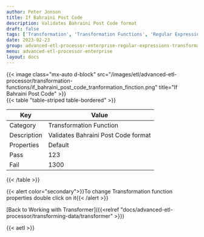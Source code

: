 ```yaml
---
author: Peter Jonson
title: If Bahraini Post Code
description: Validates Bahraini Post Code format
draft: false
tags: ['Transformation', 'Transformation Functions', 'Regular Expressions']
date: 2023-02-23
group: advanced-etl-processor-enterprise-regular-expressions-transformation
menu: advanced-etl-processor-enterprise
layout: docs
---
```


{{< image class="mx-auto d-block"  src="/images/etl/advanced-etl-processor/transformation-functions/if_bahraini_post_code_tranformation_finction.png" title="If Bahraini Post Code" >}}
\
{{< table "table-striped table-bordered" >}}

| Key         | Value                               |
| ----------- | ----------------------------------- |
| Category    | Transformation Function             |
| Description | Validates Bahraini Post Code format |
| Properties  | Default                             |
| Pass        | 123                                 |
| Fail        | 1300                                |

{{< /table >}}

{{< alert color="secondary">}}To change Transformation function properties double click on it{{< /alert >}}

[Back to Working with Transformer]({{<relref "docs/advanced-etl-processor/transforming-data/transformer" >}})

{{< aetl >}}
